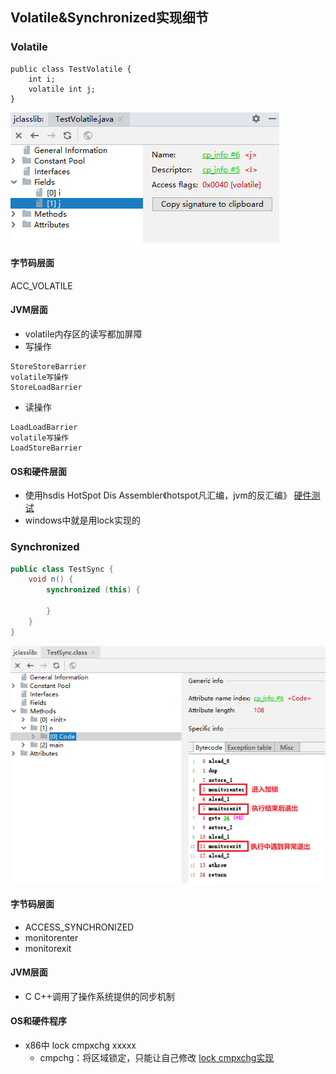 ## Volatile&Synchronized实现细节

### Volatile
```
public class TestVolatile {
    int i;
    volatile int j;
}
```
![volatile字节码数据](../resource/jvm/jvm-volatile字节码数据.png)
#### 字节码层面
ACC_VOLATILE
#### JVM层面
* volatile内存区的读写都加屏障
* 写操作
```text
StoreStoreBarrier
volatile写操作
StoreLoadBarrier
```
* 读操作
```text
LoadLoadBarrier
volatile写操作
LoadStoreBarrier
```
#### OS和硬件层面
* 使用hsdis HotSpot Dis Assembler《hotspot凡汇编，jvm的反汇编》
[硬件测试](https://blog.csdn.net/qq_26222859/article/details/52235930)
* windows中就是用lock实现的

### Synchronized
```java
public class TestSync {
    void n() {
        synchronized (this) {

        }
    }
}
```
![synchronized字节码数据](../resource/jvm/jvm-synchronized字节码数据.png)
#### 字节码层面
* ACCESS_SYNCHRONIZED       
* monitorenter
* monitorexit
#### JVM层面
* C C++调用了操作系统提供的同步机制
#### OS和硬件程序
* x86中 lock cmpxchg xxxxx 
  * cmpchg：将区域锁定，只能让自己修改
[lock cmpxchg实现](https://blog.csdn.net/21aspnet/article/details/88571740)

